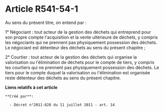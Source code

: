 # Article R541-54-1

Au sens du présent titre, on entend par : 

1° Négociant : tout acteur de la gestion des déchets qui entreprend pour son propre compte l'acquisition et la vente
ultérieure de déchets, y compris les négociants qui ne prennent pas physiquement possession des déchets. Le négociant est
détenteur des déchets au sens du présent chapitre ; 

2° Courtier : tout acteur de la gestion des déchets qui organise la valorisation ou l'élimination de déchets pour le compte
de tiers, y compris les courtiers qui ne prennent pas physiquement possession des déchets. Le tiers pour le compte duquel la
valorisation ou l'élimination est organisée reste détenteur des déchets au sens du présent chapitre.

**Liens relatifs à cet article**

	**Créé par**:

	  - Décret n°2011-828 du 11 juillet 2011 - art. 14
